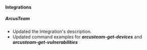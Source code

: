
#### Integrations
##### ArcusTeam
- Updated the Integration's description.
- Updated command examples for ***arcusteam-get-devices*** and ***arcusteam-get-vulnerabilities***